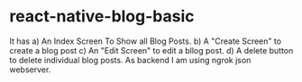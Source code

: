 # react-native-blog-basic
It has a) An Index Screen To Show all Blog Posts. b) A "Create Screen" to create a blog post c) An "Edit Screen" to edit a bllog post. d) A delete button to delete individual blog posts.
As backend I am using ngrok json webserver.
